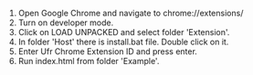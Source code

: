 1. Open Google Chrome and navigate to chrome://extensions/
2. Turn on developer mode.
3. Click on LOAD UNPACKED and select folder 'Extension'.
4. In folder 'Host' there is install.bat file. Double click on it.
5. Enter Ufr Chrome Extension ID and press enter.
6. Run index.html from folder 'Example'. 
